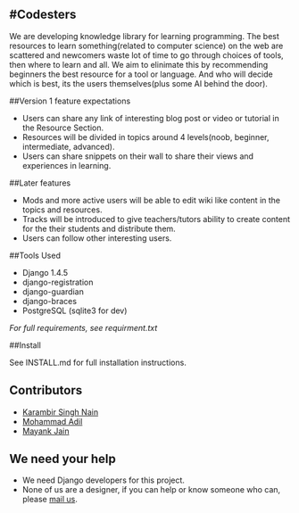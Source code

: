#Codesters
----

We are developing knowledge library for learning programming. The best resources to learn something(related to computer science) on the web are scattered and newcomers waste lot of time to go through choices of tools, then where to learn and all. We aim to elinimate this by recommending beginners the best resource for a tool or language. And who will decide which is best, its the users themselves(plus some AI behind the door).

##Version 1 feature expectations

+ Users can share any link of interesting blog post or video or tutorial in the Resource Section.
+ Resources will be divided in topics around 4 levels(noob, beginner, intermediate, advanced).
+ Users can share snippets on their wall to share their views and experiences in learning.

##Later features

+ Mods and more active users will be able to edit wiki like content in the topics and resources.
+ Tracks will be introduced to give teachers/tutors ability to create content for the their students and distribute them.
+ Users can follow other interesting users.


##Tools Used

+ Django 1.4.5
+ django-registration
+ django-guardian
+ django-braces
+ PostgreSQL (sqlite3 for dev)

*For full requirements, see requirment.txt*


##Install

See INSTALL.md for full installation instructions.

## Contributors

+ [Karambir Singh Nain](http://nainomics.in/)
+ [Mohammad Adil](http://madil.in/)
+ [Mayank Jain](http://mayank-jain.in/)

## We need your help

+ We need Django developers for this project.
+ None of us are a designer, if you can help or know someone who can, please [mail us](mailto:akarambir@gmail.com).


